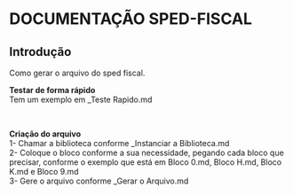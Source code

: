 # DOCUMENTAÇÃO SPED-FISCAL

## Introdução
Como gerar o arquivo do sped fiscal.<br>

<b>Testar de forma rápido</b><br>
Tem um exemplo em _Teste Rapido.md

<br>

<b>Criação do arquivo</b><br>
1- Chamar a biblioteca conforme _Instanciar a Biblioteca.md<br>
2- Coloque o bloco conforme a sua necessidade, pegando cada bloco que precisar, conforme o exemplo que está em Bloco 0.md, Bloco H.md, Bloco K.md e Bloco 9.md<br>
3- Gere o arquivo conforme _Gerar o Arquivo.md